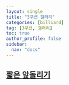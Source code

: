 ```yaml
---
layout: single
title: "3쿠션 갤러리"
categories: [billiard]
tag: [3쿠션, 갤러리]
toc: true
author_profile: false
sidebar:
  nav: "docs"
---
```


## [짧은 앞돌리기](https://bhkyung.github.io/billiard/%EA%B0%A4%EB%9F%AC%EB%A6%AC-%EC%A7%A7%EC%9D%80%EC%95%9E%EB%8F%8C%EB%A6%AC%EA%B8%B0/)
